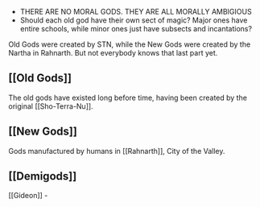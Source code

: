 
- THERE ARE NO MORAL GODS. THEY ARE ALL MORALLY AMBIGIOUS
- Should each old god have their own sect of magic? Major ones have entire schools, while minor ones just have subsects and incantations?

Old Gods were created by STN, while the New Gods were created by the Nartha in Rahnarth. But not everybody knows that last part yet.
## [[Old Gods]]

The old gods have existed long before time, having been created by the original [[Sho-Terra-Nu]]. 
## [[New Gods]]

Gods manufactured by humans in [[Rahnarth]], City of the Valley.
## [[Demigods]]

[[Gideon]] - 